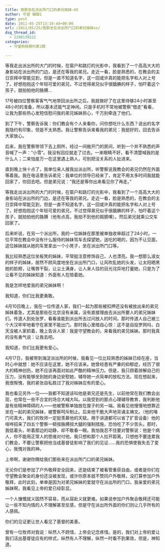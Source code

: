 ```yaml
---
title: 我那坐在派出所门口的弟兄姊妹–XX
author: 守望 编辑1
type: post
date: 2011-05-25T13:19:44+00:00
url: /2011/05/25/我那坐在派出所门口的弟兄姊妹xx/
dsq_thread_id:
  - 2298139222
categories:
  - 守望网络期刊第1期

---
```

等我走出派出所的大门的时候，在窗户和路灯的光影中，我看到了一个高高大大的身影站在派出所的门边，是还在等我的弟兄。走近一看，脸是熟悉的，在教会的主日崇拜中常能见到，但是一直不知道名字，这一回或许真的能把名字和人对上号了。好想抱抱这个年轻可爱的弟兄，不过觉得弟兄似乎很腼腆的样子，怕吓着这个孩子，就拍拍他的胳膊&#8230;

<!--more-->17号被四位警察客客气气地带回派出所之后，我就做好了在这里待够24小时甚至48小时的准备，所以基本还能气定神闲。只是手机时不常地被警察“借走”看看，让我为那些热心发短信慰问我的弟兄姊妹担心，千万别牵连了他们。

到了下午，警察告诉我：你们教会有个人来看你，问你想吃什么东西？说出的名字我隐约有印象，但是不太熟悉。我让警察告诉来看我的弟兄：我挺好的，回去告诉大家放心。

后来，我在警察带领下去上厕所，经过一间敞开门的房间，听到一个并不熟悉的声音喊了一声：“小雪”。我没有回应就走了过去。一来眼睛不好，看不清楚喊我的是什么人；二来怕是万一在这里遇上熟人，可别把没关系的人扯进来。

直到晚上快十点了，我单位来人接我出派出所，听警察说我教会的弟兄仍然在外面等着我。我在电话里告诉弟兄：我单位的领导已经来了，肯定不用太多时间我就能回家了，你回去吧。但是弟兄说：“我还是等你出来看见你了再走。”

等我走出派出所的大门的时候，在窗户和路灯的光影中，我看到了一个高高大大的身影站在派出所的门边，是还在等我的弟兄。走近一看，脸是熟悉的，在教会的主日崇拜中常能见到，但是一直不知道名字，这一回或许真的能把名字和人对上号了。好想抱抱这个年轻可爱的弟兄，不过觉得弟兄似乎很腼腆的样子，怕吓着这个孩子，就拍拍他的胳膊（他有点高，我拍不到他的肩膀噢）。然后弟兄就乘公交车回家了。

后来听说，在另一个派出所，我的一位姊妹在那里被单独收审超过了24小时。一位平常在教会中没有什么服侍的姊妹驾车去探望她，送吃的喝的，因为不让见面，这位姊妹就从她的车里拿出一个小凳子，坐在派出所门口等。

我比较熟悉这位坐板凳的姊妹，平常挺注意修饰自己，人也漂亮。我一想那么淑女的样子的姊妹，居然不顾风度地坐在派出所门口，让风吹乱她的头发，让太阳晒黑她的脸颊，让嘴唇干裂，让尘土满身，让人来人往的目光诧异地打量她，只是为了让看不见的姊妹知道：外面有人在陪着她。

我是怎样地爱我的弟兄姊妹啊！

我知道，你们比我更勇敢。

4月10日晚上，我在一位传道人家，我们一起为那些被扣押还没有被放出来的弟兄姊妹着急，尤其是那些在北京没有亲属，没有直接理由去派出所要人的弟兄姊妹们。传道人到处张罗，看看谁能到派出所去过问放人的时间。那时传道人自己被三个大汉牢牢地看守在家里不能出门。那时我心里暗自心惊：这不是自投罗网吗，白天没被人家抓着，晚上告诉人家：我是守望教会的，来看我的弟兄姊妹。那时我真的没有勇气说：让我去吧。

我知道，你们比我更有爱心。

4月17日，我被带到海淀派出所的时候，我看见一位比较熟悉的姊妹已经在座，当时心中就想：她不应该在这里，她不应该来。她曾经患有严重的抑郁症，经历了很大的精神创伤，她不应该再面对如此严酷的精神压力。但是，我只顾着排解自己的压力，没有能够坐到她的身边安慰她，辅导她一点简单的放松方法。现在想起来，我很惭愧，我的紧张自私胜过了我对姊妹应有的爱心。

我也看见另外一位——我都不知道该叫他是弟兄还是先生，以前他常在我们教会出现，也常在一些不合宜的场合大喊大叫。以我受到的那点心理辅导教育，我判断他是有些精神障碍的人——他被警察单独放在屋子的另一端。我看见他慢慢地想靠近坐在一起的弟兄姊妹，被警察呵斥制止。后来他干脆大声地背诵主祷文。（他的嗓门可真大，我们的牧师一定挺羡慕他的天赋，用于讲道都可以省了扩音设备）他的喧哗招来了四五个警察一顿按胳膊扭大腿的强制措施，恐怕吃了不少苦头。那时，我低着头，听着那边的动静，却不敢看一眼。我怕我忍不住要对警察说：他是个病人，你不能用正常人的思维对付他。我只想和那个人拉开距离，只想他不要连累我们教会，不要让警察把他当成基督徒影响了我们的见证……我的恐惧使我失去了爱心，我愧对我的神。

上帝啊，谢谢你赐给我们那些来在派出所门口的弟兄姊妹。

无论你们是参加了户外敬拜安全回来，还是结束了被看管重获自由，或者是你们在守望教会聚会的身份还没被发现，或许你原本就不赞同户外敬拜，没打算参加户外敬拜，此时此刻，单单是因为对弟兄姊妹的爱就守在派出所的门口，我亲爱的弟兄姊妹啊，我看见上帝的爱已经彰显。

一个人慷慨就义固然不容易，而从容赴义就更难。如果说参加户外聚会敬拜还可能让一些不知内情的人不理解甚至反感，但是守在派出所外面的你们则让几乎所有的人感佩。

你们的见证更让世人看见了基督的美善。

曾有一位牧师对我说：纵然人不顾惜，上帝会记念疼惜。是的，我们对上帝的爱让我们活出基督徒应有的样式，纵然有人不理解，纵然一时看不到果效，但是，神知道。